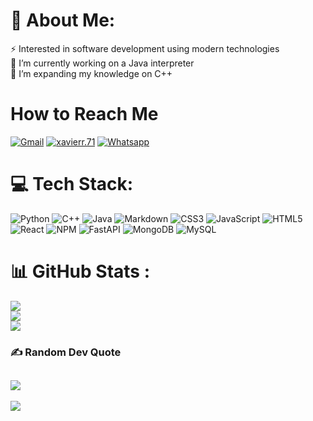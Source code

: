 # 💫 About Me:
⚡ Interested in software development using modern technologies<br>🔭 I’m currently working on a Java interpreter<br>🌱 I’m expanding my knowledge on C++<br>

# How to Reach Me
[![Gmail](https://img.shields.io/badge/-xavier1rahman@gmail.com-D14836?style=for-the-badge&logo=gmail&logoColor=white)](mailto:mdshararrahman@gmail.com)
[![xavierr.71](https://img.shields.io/badge/xavierr.71-E4405F?style=for-the-badge&logo=instagram&logoColor=white)](https://www.instagram.com/xavierr.71/)
[![Whatsapp](https://img.shields.io/badge/6048029372-25D366?style=for-the-badge&logo=whatsapp&logoColor=white)](https://wa.me/16048029372)

# 💻 Tech Stack:
![Python](https://img.shields.io/badge/python-3670A0?style=for-the-badge&logo=python&logoColor=ffdd54)
![C++](https://img.shields.io/badge/c++-%2300599C.svg?style=for-the-badge&logo=c%2B%2B&logoColor=white) 
![Java](https://img.shields.io/badge/java-%23ED8B00.svg?style=for-the-badge&logo=openjdk&logoColor=white) 
![Markdown](https://img.shields.io/badge/markdown-%23000000.svg?style=for-the-badge&logo=markdown&logoColor=white) 
![CSS3](https://img.shields.io/badge/css3-%231572B6.svg?style=for-the-badge&logo=css3&logoColor=white) 
![JavaScript](https://img.shields.io/badge/javascript-%23323330.svg?style=for-the-badge&logo=javascript&logoColor=%23F7DF1E) 
![HTML5](https://img.shields.io/badge/html5-%23E34F26.svg?style=for-the-badge&logo=html5&logoColor=white) 
![React](https://img.shields.io/badge/react-%2320232a.svg?style=for-the-badge&logo=react&logoColor=%2361DAFB) 
![NPM](https://img.shields.io/badge/NPM-%23CB3837.svg?style=for-the-badge&logo=npm&logoColor=white) 
![FastAPI](https://img.shields.io/badge/FastAPI-005571?style=for-the-badge&logo=fastapi) 
![MongoDB](https://img.shields.io/badge/MongoDB-%234ea94b.svg?style=for-the-badge&logo=mongodb&logoColor=white) 
![MySQL](https://img.shields.io/badge/mysql-%2300000f.svg?style=for-the-badge&logo=mysql&logoColor=white)

# 📊 GitHub Stats :
![](https://github-readme-stats.vercel.app/api?username=XavierRHMN&theme=dark&hide_border=true&include_all_commits=false&count_private=false)<br/>
![](https://github-readme-streak-stats.herokuapp.com/?user=XavierRHMN&theme=dark&hide_border=true)<br/>
![](https://github-readme-stats.vercel.app/api/top-langs/?username=XavierRHMN&theme=dark&hide_border=true&include_all_commits=false&count_private=false&layout=compact)

<!-- Proudly created with GPRM ( https://gprm.itsvg.in ) -->

### ✍️ Random Dev Quote
![](https://quotes-github-readme.vercel.app/api?type=horizontal&theme=dark)
---
[![](https://visitcount.itsvg.in/api?id=XavierRHMN&icon=0&color=0)](https://visitcount.itsvg.in)


